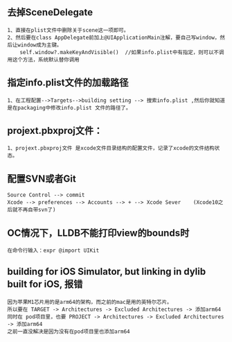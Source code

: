 ## 去掉SceneDelegate
    1、直接在plist文件中删除关于scene这一项即可。
    2、然后要在class AppDelegate前加上@UIApplicationMain注解，要自己写window，然后让window成为主键。
        self.window?.makeKeyAndVisible()  //如果info.plist中有指定，则可以不调用这个方法，系统默认替你调用
    
## 指定info.plist文件的加载路径
    1、在工程配置-->Targets-->building setting --> 搜索info.plist ,然后你就知道是在packaging中修改info.plist 文件的路径了。 

## projext.pbxproj文件： 
    1、projext.pbxproj文件 是xcode文件目录结构的配置文件，记录了xcode的文件结构状态。

## 配置SVN或者Git
    Source Control --> commit
    Xcode --> preferences --> Accounts --> + --> Xcode Sever    (Xcode10之后就不再自带svn了)
    
## OC情况下，LLDB不能打印view的bounds时
    在命令行输入：expr @import UIKit

## building for iOS Simulator, but linking in dylib built for iOS, 报错
    因为苹果M1芯片用的是arm64的架构，而之前的mac是用的英特尔芯片。
    所以要在 TARGET -> Architectures -> Excluded Architectures -> 添加arm64
    同时在 pod项目里，也要 PROJECT -> Architectures -> Excluded Architectures -> 添加arm64
    之前一直没解决是因为没有在pod项目里也添加arm64
